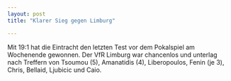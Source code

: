 ```yaml
---
layout: post
title: "Klarer Sieg gegen Limburg"

---
```


Mit 19:1 hat die Eintracht den letzten Test vor dem Pokalspiel am Wochenende gewonnen. Der VfR Limburg war chancenlos und unterlag nach Treffern von Tsoumou (5), Amanatidis (4), Liberopoulos, Fenin (je 3), Chris, Bellaid, Ljubicic und Caio.


